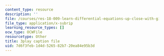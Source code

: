 ```yaml
---
content_type: resource
description: ''
file: /courses/res-18-009-learn-differential-equations-up-close-with-gilbert-strang-and-cleve-moler-fall-2015/7d6f3feb1d4d526582b720ea84e95b3d_-D4GDdxJrpg.vtt
file_type: application/x-subrip
learning_resource_types: []
ocw_type: OCWFile
resourcetype: Other
title: 3play caption file
uid: 7d6f3feb-1d4d-5265-82b7-20ea84e95b3d
---
```

